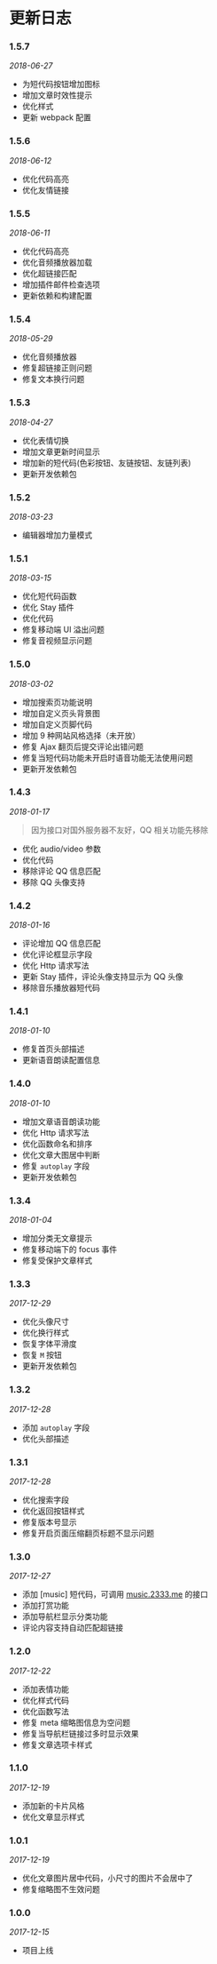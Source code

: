 # 更新日志

### 1.5.7

*2018-06-27*

- 为短代码按钮增加图标
- 增加文章时效性提示
- 优化样式
- 更新 webpack 配置

### 1.5.6

*2018-06-12*

- 优化代码高亮
- 优化友情链接

### 1.5.5

*2018-06-11*

- 优化代码高亮
- 优化音频播放器加载
- 优化超链接匹配
- 增加插件邮件检查选项
- 更新依赖和构建配置

### 1.5.4

*2018-05-29*

- 优化音频播放器
- 修复超链接正则问题
- 修复文本换行问题

### 1.5.3

*2018-04-27*

- 优化表情切换
- 增加文章更新时间显示
- 增加新的短代码(色彩按钮、友链按钮、友链列表)
- 更新开发依赖包

### 1.5.2

*2018-03-23*

- 编辑器增加力量模式

### 1.5.1

*2018-03-15*

- 优化短代码函数
- 优化 Stay 插件
- 优化代码
- 修复移动端 UI 溢出问题
- 修复音视频显示问题

### 1.5.0

*2018-03-02*

- 增加搜索页功能说明
- 增加自定义页头背景图
- 增加自定义页脚代码
- 增加 9 种网站风格选择（未开放）
- 修复 Ajax 翻页后提交评论出错问题
- 修复当短代码功能未开启时语音功能无法使用问题
- 更新开发依赖包

### 1.4.3

*2018-01-17*

> 因为接口对国外服务器不友好，QQ 相关功能先移除

- 优化 audio/video 参数
- 优化代码
- 移除评论 QQ 信息匹配
- 移除 QQ 头像支持

### 1.4.2

*2018-01-16*

- 评论增加 QQ 信息匹配
- 优化评论框显示字段
- 优化 Http 请求写法
- 更新 Stay 插件，评论头像支持显示为 QQ 头像
- 移除音乐播放器短代码

### 1.4.1

*2018-01-10*

- 修复首页头部描述
- 更新语音朗读配置信息

### 1.4.0

*2018-01-10*

- 增加文章语音朗读功能
- 优化 Http 请求写法
- 优化函数命名和排序
- 优化文章大图居中判断
- 修复 `autoplay` 字段
- 更新开发依赖包

### 1.3.4

*2018-01-04*

- 增加分类无文章提示
- 修复移动端下的 focus 事件
- 修复受保护文章样式

### 1.3.3

*2017-12-29*

- 优化头像尺寸
- 优化换行样式
- 恢复字体平滑度
- 恢复 `M` 按钮
- 更新开发依赖包

### 1.3.2

*2017-12-28*

- 添加 `autoplay` 字段
- 优化头部描述

### 1.3.1

*2017-12-28*

- 优化搜索字段
- 优化返回按钮样式
- 修复版本号显示
- 修复开启页面压缩翻页标题不显示问题

### 1.3.0

*2017-12-27*

- 添加 [music] 短代码，可调用 [music.2333.me](https://music.2333.me) 的接口
- 添加打赏功能
- 添加导航栏显示分类功能
- 评论内容支持自动匹配超链接

### 1.2.0

*2017-12-22*

- 添加表情功能
- 优化样式代码
- 优化函数写法
- 修复 meta 缩略图信息为空问题
- 修复当导航栏链接过多时显示效果
- 修复文章选项卡样式

### 1.1.0

*2017-12-19*

- 添加新的卡片风格
- 优化文章显示样式

### 1.0.1

*2017-12-19*

- 优化文章图片居中代码，小尺寸的图片不会居中了
- 修复缩略图不生效问题

### 1.0.0

*2017-12-15*

- 项目上线
